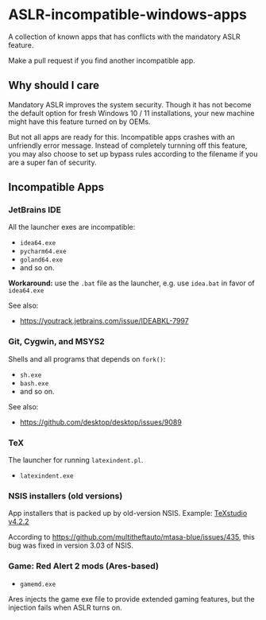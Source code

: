 # ASLR-incompatible-windows-apps
A collection of known apps that has conflicts with the mandatory ASLR feature.

Make a pull request if you find another incompatible app.

## Why should I care
Mandatory ASLR improves the system security. Though it has not become the default option for fresh Windows 10 / 11 installations, your new machine might have this feature turned on by OEMs.

But not all apps are ready for this. Incompatible apps crashes with an unfriendly error message. Instead of completely turnning off this feature, you may also choose to set up bypass rules according to the filename if you are a super fan of security.

## Incompatible Apps

### JetBrains IDE
All the launcher exes are incompatible:
- `idea64.exe`
- `pycharm64.exe`
- `goland64.exe`
- and so on.

**Workaround:** use the `.bat` file as the launcher, e.g. use `idea.bat` in favor of `idea64.exe`

See also:
- https://youtrack.jetbrains.com/issue/IDEABKL-7997

### Git, Cygwin, and MSYS2
Shells and all programs that depends on `fork()`:
- `sh.exe`
- `bash.exe`
- and so on.

See also:
- https://github.com/desktop/desktop/issues/9089

### TeX
The launcher for running `latexindent.pl`.
- `latexindent.exe`

### NSIS installers (old versions)
App installers that is packed up by old-version NSIS.
Example: [TeXstudio v4.2.2](https://github.com/texstudio-org/texstudio/releases/tag/4.2.2)

According to https://github.com/multitheftauto/mtasa-blue/issues/435, this bug was fixed in version 3.03 of NSIS.

### Game: Red Alert 2 mods (Ares-based)
- `gamemd.exe`

Ares injects the game exe file to provide extended gaming features, but the injection fails when ASLR turns on.

